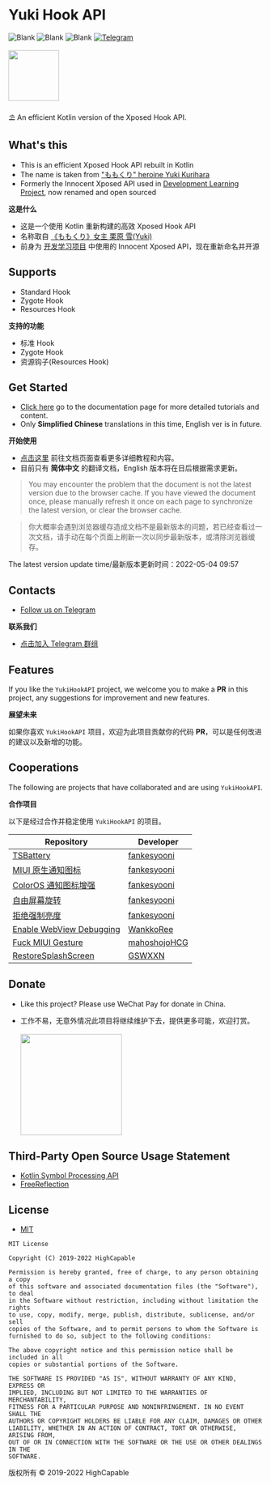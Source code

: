 # Yuki Hook API

![Blank](https://img.shields.io/badge/build-passing-brightgreen)
![Blank](https://img.shields.io/badge/license-MIT-blue)
![Blank](https://img.shields.io/badge/version-v1.0.83-green)
[![Telegram](https://img.shields.io/badge/Follow-Telegram-blue.svg?logo=telegram)](https://t.me/YukiHookAPI)
<br/><br/>
<img src="https://github.com/fankes/YuKiHookAPI/blob/master/img-src/icon.png" width = "100" height = "100"/>
<br/>
<br/>
⛱️ An efficient Kotlin version of the Xposed Hook API.
<br/>

## What's this

- This is an efficient Xposed Hook API rebuilt in Kotlin
- The name is taken from ["ももくり" heroine Yuki Kurihara](https://www.bilibili.com/bangumi/play/ss5016)
- Formerly the Innocent Xposed API used in [Development Learning Project](https://github.com/fankes/TMore), now renamed and open sourced

**这是什么**

- 这是一个使用 Kotlin 重新构建的高效 Xposed Hook API
- 名称取自 [《ももくり》女主 栗原 雪(Yuki)](https://www.bilibili.com/bangumi/play/ss5016)
- 前身为 [开发学习项目](https://github.com/fankes/TMore) 中使用的 Innocent Xposed API，现在重新命名并开源

## Supports

- Standard Hook
- Zygote Hook
- Resources Hook

**支持的功能**

- 标准 Hook
- Zygote Hook
- 资源钩子(Resources Hook)

## Get Started

- [Click here](https://fankes.github.io/YukiHookAPI) go to the documentation page for more detailed tutorials and content.
- Only **Simplified Chinese** translations in this time, English ver is in future.

**开始使用**

- [点击这里](https://fankes.github.io/YukiHookAPI) 前往文档页面查看更多详细教程和内容。
- 目前只有 **简体中文** 的翻译文档，English 版本将在日后根据需求更新。

> You may encounter the problem that the document is not the latest version due to the browser cache.
> If you have viewed the document once, please manually refresh it once on each page to synchronize the latest version, or clear the browser cache.

> 你大概率会遇到浏览器缓存造成文档不是最新版本的问题，若已经查看过一次文档，请手动在每个页面上刷新一次以同步最新版本，或清除浏览器缓存。

The latest version update time/最新版本更新时间：2022-05-04 09:57

## Contacts

- [Follow us on Telegram](https://t.me/YukiHookAPI)

**联系我们**

- [点击加入 Telegram 群组](https://t.me/YukiHookAPI)

## Features

If you like the `YukiHookAPI` project, we welcome you to make a **PR** in this project, any suggestions for improvement and new features.

**展望未来**

如果你喜欢 `YukiHookAPI` 项目，欢迎为此项目贡献你的代码 **PR**，可以是任何改进的建议以及新增的功能。

## Cooperations

The following are projects that have collaborated and are using `YukiHookAPI`.

**合作项目**

以下是经过合作并稳定使用 `YukiHookAPI` 的项目。

| Repository                                                                      | Developer                                       |
|---------------------------------------------------------------------------------|-------------------------------------------------|
| [TSBattery](https://github.com/fankes/TSBattery)                                | [fankesyooni](https://github.com/fankes)        |
| [MIUI 原生通知图标](https://github.com/fankes/MIUINativeNotifyIcon)               | [fankesyooni](https://github.com/fankes)        |
| [ColorOS 通知图标增强](https://github.com/fankes/ColorOSNotifyIcon)               | [fankesyooni](https://github.com/fankes)        |
| [自由屏幕旋转](https://github.com/Xposed-Modules-Repo/com.fankes.forcerotate)     | [fankesyooni](https://github.com/fankes)        |
| [拒绝强制亮度](https://github.com/Xposed-Modules-Repo/com.fankes.refusebrightness)| [fankesyooni](https://github.com/fankes)        |
| [Enable WebView Debugging](https://github.com/WankkoRee/EnableWebViewDebugging) | [WankkoRee](https://github.com/WankkoRee)       |
| [Fuck MIUI Gesture](https://github.com/HCGStudio/FuckMIUIGesture)               | [mahoshojoHCG](https://github.com/mahoshojoHCG) |
| [RestoreSplashScreen](https://github.com/GSWXXN/RestoreSplashScreen)            | [GSWXXN](https://github.com/GSWXXN)             |

## Donate

- Like this project? Please use WeChat Pay for donate in China.

- 工作不易，无意外情况此项目将继续维护下去，提供更多可能，欢迎打赏。<br/><br/>
  <img src="https://github.com/fankes/YuKiHookAPI/blob/master/img-src/wechat_code.jpg" width = "200" height = "200"/>

## Third-Party Open Source Usage Statement

- [Kotlin Symbol Processing API](https://github.com/google/ksp)
- [FreeReflection](https://github.com/tiann/FreeReflection)

## License

- [MIT](https://choosealicense.com/licenses/mit)

```
MIT License

Copyright (C) 2019-2022 HighCapable

Permission is hereby granted, free of charge, to any person obtaining a copy
of this software and associated documentation files (the "Software"), to deal
in the Software without restriction, including without limitation the rights
to use, copy, modify, merge, publish, distribute, sublicense, and/or sell
copies of the Software, and to permit persons to whom the Software is
furnished to do so, subject to the following conditions:

The above copyright notice and this permission notice shall be included in all
copies or substantial portions of the Software.

THE SOFTWARE IS PROVIDED "AS IS", WITHOUT WARRANTY OF ANY KIND, EXPRESS OR
IMPLIED, INCLUDING BUT NOT LIMITED TO THE WARRANTIES OF MERCHANTABILITY,
FITNESS FOR A PARTICULAR PURPOSE AND NONINFRINGEMENT. IN NO EVENT SHALL THE
AUTHORS OR COPYRIGHT HOLDERS BE LIABLE FOR ANY CLAIM, DAMAGES OR OTHER
LIABILITY, WHETHER IN AN ACTION OF CONTRACT, TORT OR OTHERWISE, ARISING FROM,
OUT OF OR IN CONNECTION WITH THE SOFTWARE OR THE USE OR OTHER DEALINGS IN THE
SOFTWARE.
```

版权所有 © 2019-2022 HighCapable
